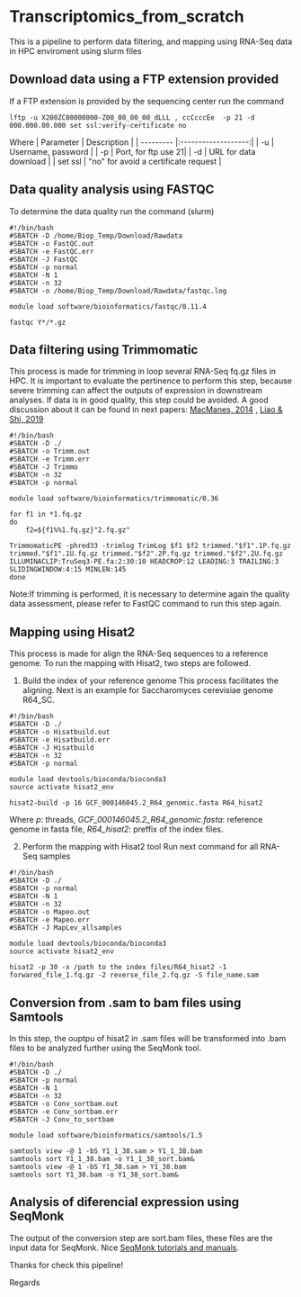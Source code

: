 # Transcriptomics_from_scratch
This is a pipeline to perform data filtering, and mapping using RNA-Seq data in HPC enviroment using slurm files

## Download data using a FTP extension provided
If a FTP extension is provided by the sequencing center run the command

``` lftp -u X200ZC00000000-Z00_00_00_00_dLLL , ccCcccEe  -p 21 -d 000.000.00.000 set ssl:verify-certificate no ```

Where
| Parameter |     Description     | 
| --------- |:-------------------:| 
| -u        | Username, password  | 
| -p        | Port, for ftp use 21|
| -d        | URL for data download | 
| set ssl   | "no" for avoid a certificate request |  


## Data quality analysis using FASTQC
To determine the data quality run the command (slurm)

```
#!/bin/bash
#SBATCH -D /home/Biop_Temp/Download/Rawdata
#SBATCH -o FastQC.out
#SBATCH -e FastQC.err
#SBATCH -J FastQC
#SBATCH -p normal
#SBATCH -N 1
#SBATCH -n 32
#SBATCH -o /home/Biop_Temp/Download/Rawdata/fastqc.log

module load software/bioinformatics/fastqc/0.11.4

fastqc Y*/*.gz
```

## Data filtering using Trimmomatic
This process is made for trimming in loop several RNA-Seq fq.gz files in HPC. It is important to evaluate the pertinence to perform this step, because severe trimming can affect the outputs of expression in downstream analyses. If data is in good quality, this step could be avoided. A good discussion about it can be found in next papers: [MacManes, 2014](https://www.frontiersin.org/articles/10.3389/fgene.2014.00013/full) , [Liao & Shi, 2019](https://www.biorxiv.org/content/10.1101/833962v1) 

```
#!/bin/bash
#SBATCH -D ./
#SBATCH -o Trimm.out
#SBATCH -e Trimm.err
#SBATCH -J Trimmo
#SBATCH -n 32
#SBATCH -p normal

module load software/bioinformatics/trimmomatic/0.36

for f1 in *1.fq.gz
do
    f2=${f1%%1.fq.gz}"2.fq.gz"

TrimmomaticPE -phred33 -trimlog TrimLog $f1 $f2 trimmed."$f1".1P.fq.gz trimmed."$f1".1U.fq.gz trimmed."$f2".2P.fq.gz trimmed."$f2".2U.fq.gz ILLUMINACLIP:TruSeq3-PE.fa:2:30:10 HEADCROP:12 LEADING:3 TRAILING:3 SLIDINGWINDOW:4:15 MINLEN:145
done

```
Note:If trimming is performed, it is necessary to determine again the quality data assessment, please refer to FastQC command to run this step again.


## Mapping using Hisat2

This process is made for align the RNA-Seq sequences to a reference genome. To run the mapping with Hisat2, two steps are followed.

1) Build the index of your reference genome
This process facilitates the aligning. Next is an example for Saccharomyces cerevisiae genome R64_SC.  

```
#!/bin/bash
#SBATCH -D ./
#SBATCH -o Hisatbuild.out
#SBATCH -e Hisatbuild.err
#SBATCH -J Hisatbuild
#SBATCH -n 32
#SBATCH -p normal

module load devtools/bioconda/bioconda3
source activate hisat2_env

hisat2-build -p 16 GCF_000146045.2_R64_genomic.fasta R64_hisat2

```
Where *p*: threads, *GCF_000146045.2_R64_genomic.fasta*: reference genome in fasta file, *R64_hisat2*: preffix of the index files.

2) Perform the mapping with Hisat2 tool
Run  next command for all RNA-Seq samples

```
#!/bin/bash
#SBATCH -D ./
#SBATCH -p normal
#SBATCH -N 1
#SBATCH -n 32
#SBATCH -o Mapeo.out
#SBATCH -e Mapeo.err
#SBATCH -J MapLev_allsamples
 
module load devtools/bioconda/bioconda3
source activate hisat2_env
     
hisat2 -p 30 -x /path to the index files/R64_hisat2 -1 forwared_file_1.fq.gz -2 reverse_file_2.fq.gz -S file_name.sam

```

## Conversion from .sam to bam files using Samtools
In this step, the ouptpu of hisat2 in .sam files will be transformed into .bam files to be analyzed further using the SeqMonk tool.

```
#!/bin/bash
#SBATCH -D ./
#SBATCH -p normal
#SBATCH -N 1
#SBATCH -n 32
#SBATCH -o Conv_sortbam.out
#SBATCH -e Conv_sortbam.err
#SBATCH -J Conv_to_sortbam

module load software/bioinformatics/samtools/1.5
     
samtools view -@ 1 -bS Y1_1_38.sam > Y1_1_38.bam
samtools sort Y1_1_38.bam -o Y1_1_38_sort.bam& 
samtools view -@ 1 -bS Y1_38.sam > Y1_38.bam
samtools sort Y1_38.bam -o Y1_38_sort.bam& 

```

## Analysis of diferencial expression using SeqMonk
The output of the conversion step are sort.bam files, these files are the input data for SeqMonk.
Nice [SeqMonk tutorials and manuals](https://www.bioinformatics.babraham.ac.uk/projects/seqmonk/).


Thanks for check this pipeline!

Regards
